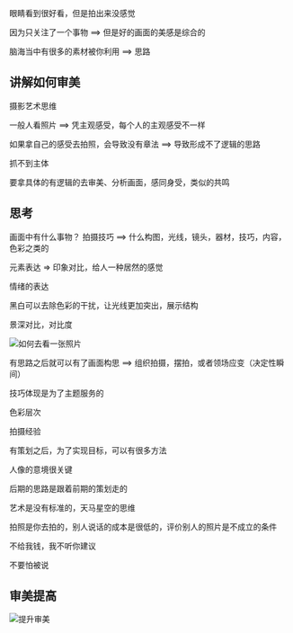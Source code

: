 眼睛看到很好看，但是拍出来没感觉

因为只关注了一个事物  ==> 但是好的画面的美感是综合的

脑海当中有很多的素材被你利用 ==> 思路

## 讲解如何审美

摄影艺术思维

一般人看照片 ==> 凭主观感受，每个人的主观感受不一样

如果拿自己的感受去拍照，会导致没有章法 ==> 导致形成不了逻辑的思路

抓不到主体

要拿具体的有逻辑的去审美、分析画面，感同身受，类似的共鸣

## 思考
画面中有什么事物？
拍摄技巧 ==> 什么构图，光线，镜头，器材，技巧，内容，色彩之类的

元素表达 => 印象对比，给人一种居然的感觉

情绪的表达

黑白可以去除色彩的干扰，让光线更加突出，展示结构

景深对比，对比度

![如何去看一张照片](https://cdn.jsdelivr.net/gh/Vixcity/FigureBed/img/202202172050439.png)

有思路之后就可以有了画面构思 ==> 组织拍摄，摆拍，或者领场应变（决定性瞬间）

技巧体现是为了主题服务的

色彩层次

拍摄经验

有策划之后，为了实现目标，可以有很多方法

人像的意境很关键

后期的思路是跟着前期的策划走的

艺术是没有标准的，天马星空的思维

拍照是你去拍的，别人说话的成本是很低的，评价别人的照片是不成立的条件

不给我钱，我不听你建议

不要怕被说

## 审美提高
![提升审美](https://cdn.jsdelivr.net/gh/Vixcity/FigureBed/img/202202172138618.png)